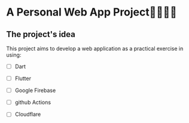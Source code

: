 # A Personal Web App Project🏴‍☠️🐱‍💻

## The project's idea
This project aims to develop a web application as a practical exercise in using:

- [ ] Dart
- [ ] Flutter
- [ ] Google Firebase
- [ ] github Actions
- [ ] Cloudflare
      
